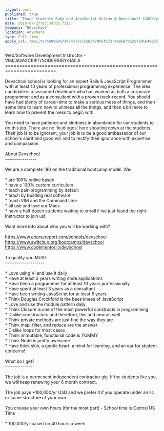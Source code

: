 ```yaml
---
layout: post
published: true
title: "Teach Students Ruby and JavaScript Online @ Devschool! $100k/yr Raw"
date: 2016-07-27T05:39:03.731Z
company: "Devschool"
location: Anywhere
type: Full-time
apply_url: "mailto:%69%6e%73%74%72%75%63%74%6f%72-%6a%6f%62%73@%64%65%76%73%63%68%6f%6f%6c.%72%6f%63%6b%73"
---
```


<div>Web/Software Development Instructor - VIM/JAVASCRIPT/NODE/RUBY/RAILS</div><div>========================================================================</div><div class="paragraph_break"><br></div><div>Devschool school is looking for an expert Rails &amp; JavaScript Programmer with at least 10 years of professional programming experience. The idea candidate is a seasoned developer who has worked as both a corporate programmer and as a consultant with a proven track-record. You should have had plenty of career-time to make a serious mess of things, and then some time to learn how to unmess all the things, and then a bit more to learn how to prevent the mess to begin with.</div><div class="paragraph_break"><br></div><div>You need to have patience and kindness in abundance for our students to do this job. There are no &apos;loud egos&apos; here shouting down at the students. Their job is to be ignorant, your job is to be a good ambassador of our school&apos;s spirit and good will and to rectify their ignorance with expertise and compassion.</div><div class="paragraph_break"><br></div><div>About Devschool</div><div>----------------</div><div class="paragraph_break"><br></div><div>We are a complete 180 on the traditional bootcamp model. We:</div><div class="paragraph_break"><br></div><div>* are 100% online based</div><div>* have a 100% custom curriculum</div><div>* teach pair-programming by default</div><div>* teach by building real software</div><div>* teach VIM and the Command Line</div><div>* all use and love our Macs</div><div>* have a half dozen students waiting to enroll if we just found the right Instructor to join us!</div><div class="paragraph_break"><br></div><div>Want more info about who you will be working with?</div><div class="paragraph_break"><br></div><div><a href="https://www.coursereport.com/schools/devschool">https://www.coursereport.com/schools/devschool</a></div><div><a href="https://www.switchup.org/bootcamps/devschool">https://www.switchup.org/bootcamps/devschool</a></div><div><a href="https://www.codementor.io/devschool">https://www.codementor.io/devschool</a></div><div class="paragraph_break"><br></div><div>To qualify you MUST</div><div>--------------------</div><div class="paragraph_break"><br></div><div>* Love using Vi and use it daily</div><div>* Have at least 3 years writing node applications</div><div>* Have been a programmer for at least 10 years professionally</div><div>* Have spent at least 3 years as a consultant</div><div>* Have been writing JavaScript for at least 6 years</div><div>* Think Douglas Crockford is the bees knees of JavaScript</div><div>* Love and use the module pattern daily</div><div>* Think Closure is one of the most powerful constructs in programming</div><div>* Dislike constructors and therefore, this and new as well</div><div>* Think private methods are just fine the way they are</div><div>* Think map, filter, and reduce are the answer</div><div>* Dislike loops for most cases</div><div>* Think immutable, functional code is YUMMY</div><div>* Think Node is pretty awesome</div><div>* Have thick skin, a gentle heart, a mind for learning, and an ear for student concerns!</div><div class="paragraph_break"><br></div><div>What do I get?</div><div>--------------</div><div class="paragraph_break"><br></div><div>The job is a permenent independent contractor gig. If the students like you, we will keep renewing your 6 month contract.</div><div class="paragraph_break"><br></div><div>The job pays *100,000/yr USD and we prefer it if you operate under an llc or some structure of your own.</div><div class="paragraph_break"><br></div><div>You choose your own hours (for the most part) - School time is Central US Time</div><div class="paragraph_break"><br></div><div>* 100,000/yr based on 40 hours a week</div><div class="paragraph_break"><br></div>

